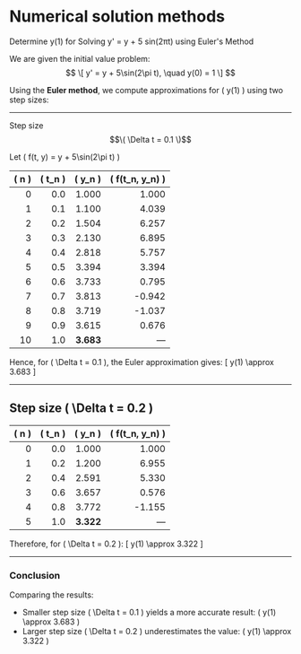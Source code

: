 # Numerical solution methods
Determine y(1) for  Solving y' = y + 5 sin(2πt) using Euler's Method

We are given the initial value problem:
$$
\[
y' = y + 5\sin(2\pi t), \quad y(0) = 1
\]
$$

Using the **Euler method**, we compute approximations for \( y(1) \) using two step sizes:

---

Step size $$\( \Delta t = 0.1 \)$$

Let \( f(t, y) = y + 5\sin(2\pi t) \)

| \( n \) | \( t_n \) | \( y_n \) | \( f(t_n, y_n) \) |
|--------:|----------:|----------:|------------------:|
| 0       | 0.0       | 1.000     | 1.000             |
| 1       | 0.1       | 1.100     | 4.039             |
| 2       | 0.2       | 1.504     | 6.257             |
| 3       | 0.3       | 2.130     | 6.895             |
| 4       | 0.4       | 2.818     | 5.757             |
| 5       | 0.5       | 3.394     | 3.394             |
| 6       | 0.6       | 3.733     | 0.795             |
| 7       | 0.7       | 3.813     | -0.942            |
| 8       | 0.8       | 3.719     | -1.037            |
| 9       | 0.9       | 3.615     | 0.676             |
| 10      | 1.0       | **3.683** | —                 |

Hence, for \( \Delta t = 0.1 \), the Euler approximation gives:
\[
y(1) \approx 3.683
\]

---

## Step size \( \Delta t = 0.2 \)

| \( n \) | \( t_n \) | \( y_n \) | \( f(t_n, y_n) \) |
|--------:|----------:|----------:|------------------:|
| 0       | 0.0       | 1.000     | 1.000             |
| 1       | 0.2       | 1.200     | 6.955             |
| 2       | 0.4       | 2.591     | 5.330             |
| 3       | 0.6       | 3.657     | 0.576             |
| 4       | 0.8       | 3.772     | -1.155            |
| 5       | 1.0       | **3.322** | —                 |

Therefore, for \( \Delta t = 0.2 \):
\[
y(1) \approx 3.322
\]

---

### Conclusion

Comparing the results:

- Smaller step size \( \Delta t = 0.1 \) yields a more accurate result: \( y(1) \approx 3.683 \)
- Larger step size \( \Delta t = 0.2 \) underestimates the value: \( y(1) \approx 3.322 \)

